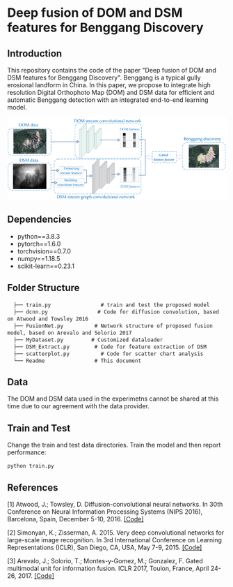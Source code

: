 # Deep fusion of DOM and DSM features for Benggang Discovery
## Introduction

This repository contains the code of the paper 
"Deep fusion of DOM and DSM features for Benggang Discovery". 
Benggang is a typical gully erosional landform in China. In this paper, 
we propose to integrate high resolution Digital Orthophoto Map (DOM) 
and DSM data for efficient and automatic Benggang detection with 
an integrated end-to-end learning model.

<p align="center"><img src="intro.png" width="700" /></p>

## Dependencies

- python==3.8.3
- pytorch==1.6.0
- torchvision==0.7.0
- numpy==1.18.5
- scikit-learn==0.23.1

## Folder Structure

```
  ├── train.py                # train and test the proposed model
  ├── dcnn.py                # Code for diffusion convolution, based on Atwood and Towsley 2016
  ├── FusionNet.py          # Network structure of proposed fusion model, based on Arevalo and Solorio 2017
  ├── MyDataset.py         # Customized dataloader
  ├── DSM_Extract.py        # Code for feature extraction of DSM
  ├── scatterplot.py          # Code for scatter chart analysis
  └── Readme                # This document
```

## Data

The DOM and DSM data used in the experimetns cannot be shared at this time due to our agreement with the data provider.

## Train and Test 
Change the train and test data directories. Train the model and then report performance:

```
python train.py
```

## References
[1] Atwood, J.; Towsley, D. Diffusion-convolutional neural networks. In 30th Conference on Neural Information Processing Systems (NIPS 2016), Barcelona, Spain, December 5-10, 2016.
[[Code]](https://github.com/jcatw/dcnn)

[2] Simonyan, K.; Zisserman, A. 2015. Very deep convolutional networks for large-scale image recognition. In 3rd International Conference on Learning Representations (ICLR), San Diego, CA, USA, May 7-9, 2015.
[[Code]](https://github.com/msyim/VGG16)

[3] Arevalo, J.; Solorio, T.; Montes-y-Gomez, M.; Gonzalez, F. Gated multimodal unit for information fusion. ICLR 2017, Toulon, France, April 24-26, 2017.
[[Code]](https://github.com/johnarevalo/gmu-mmimdb)
